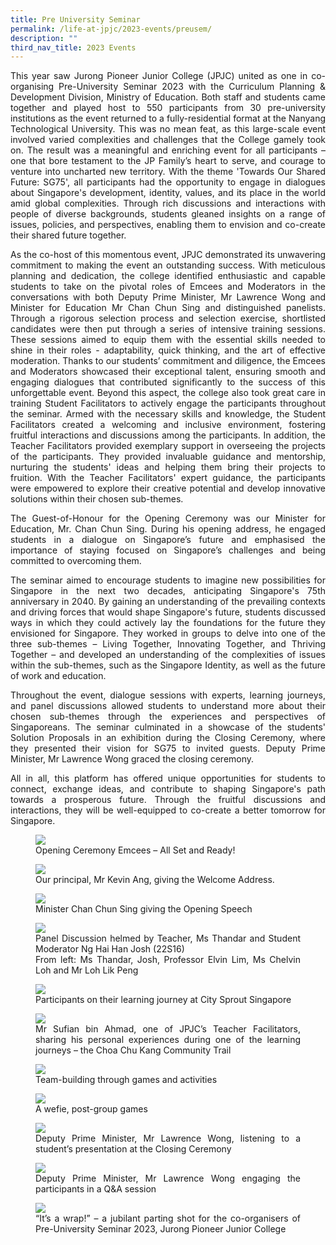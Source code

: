 ```yaml
---
title: Pre University Seminar
permalink: /life-at-jpjc/2023-events/preusem/
description: ""
third_nav_title: 2023 Events
---
```

<div align="justify">

<p>
This year saw Jurong Pioneer Junior College (JPJC) united as one in co-organising Pre-University Seminar 2023 with the Curriculum Planning &amp; Development Division, Ministry of Education. Both staff and students came together and played host to 550 participants from 30 pre-university institutions as the event returned to a fully-residential format at the Nanyang Technological University. This was no mean feat, as this large-scale event involved varied complexities and challenges that the College gamely took on. The result was a meaningful and enriching event for all participants – one that bore testament to the JP Family’s heart to serve, and courage to venture into uncharted new territory. With the theme 'Towards Our Shared Future: SG75', all participants had the opportunity to engage in dialogues about Singapore's development, identity, values, and its place in the world amid global complexities. Through rich discussions and interactions with people of diverse backgrounds, students gleaned insights on a range of issues, policies, and perspectives, enabling them to envision and co-create their shared future together. </p>

<p>
As the co-host of this momentous event, JPJC demonstrated its unwavering commitment to making the event an outstanding success. With meticulous planning and dedication, the college identified enthusiastic and capable students to take on the pivotal roles of Emcees and Moderators in the conversations with both Deputy Prime Minister, Mr Lawrence Wong and Minister for Education Mr Chan Chun Sing and distinguished panelists. Through a rigorous selection process and selection exercise, shortlisted candidates were then put through a series of intensive training sessions. These sessions aimed to equip them with the essential skills needed to shine in their roles - adaptability, quick thinking, and the art of effective moderation. Thanks to our students’ commitment and diligence, the Emcees and Moderators showcased their exceptional talent, ensuring smooth and engaging dialogues that contributed significantly to the success of this unforgettable event. Beyond this aspect, the college also took great care in training Student Facilitators to actively engage the participants throughout the seminar. Armed with the necessary skills and knowledge, the Student Facilitators created a welcoming and inclusive environment, fostering fruitful interactions and discussions among the participants. In addition, the Teacher Facilitators provided exemplary support in overseeing the projects of the participants. They provided invaluable guidance and mentorship, nurturing the students' ideas and helping them bring their projects to fruition. With the Teacher Facilitators' expert guidance, the participants were empowered to explore their creative potential and develop innovative solutions within their chosen sub-themes.</p>

<p>
The Guest-of-Honour for the Opening Ceremony was our Minister for Education, Mr. Chan Chun Sing. During his opening address, he engaged students in a dialogue on Singapore’s future and emphasised the importance of staying focused on Singapore’s challenges and being committed to overcoming them. </p>

<p>
The seminar aimed to encourage students to imagine new possibilities for Singapore in the next two decades, anticipating Singapore's 75th anniversary in 2040. By gaining an understanding of the prevailing contexts and driving forces that would shape Singapore's future, students discussed ways in which they could actively lay the foundations for the future they envisioned for Singapore. They worked in groups to delve into one of the three sub-themes – Living Together, Innovating Together, and Thriving Together – and developed an understanding of the complexities of issues within the sub-themes, such as the Singapore Identity, as well as the future of work and education.</p>

<p>
Throughout the event, dialogue sessions with experts, learning journeys, and panel discussions allowed students to understand more about their chosen sub-themes through the experiences and perspectives of Singaporeans. The seminar culminated in a showcase of the students' Solution Proposals in an exhibition during the Closing Ceremony, where they presented their vision for SG75 to invited guests. Deputy Prime Minister, Mr Lawrence Wong graced the closing ceremony. </p>

<p>
All in all, this platform has offered unique opportunities for students to connect, exchange ideas, and contribute to shaping Singapore's path towards a prosperous future. Through the fruitful discussions and interactions, they will be well-equipped to co-create a better tomorrow for Singapore.</p>

<figure>
<img src="/images/Life%20@%20JPJC/2023%20Events/Preusem/preusem1.jpg">
	<figcaption>Opening Ceremony Emcees – All Set and Ready!</figcaption></figure>

<figure>
<img src="/images/Life%20@%20JPJC/2023%20Events/Preusem/preusem2.jpg">
<figcaption>Our principal, Mr Kevin Ang, giving the Welcome Address.</figcaption></figure>

<figure>
<img src="/images/Life%20@%20JPJC/2023%20Events/Preusem/preusem3.jpg">
<figcaption>Minister Chan Chun Sing giving the Opening Speech</figcaption></figure>

<figure>
<img src="/images/Life%20@%20JPJC/2023%20Events/Preusem/preusem4.jpg">
<figcaption>Panel Discussion helmed by Teacher, Ms Thandar and Student Moderator Ng Hai Han Josh (22S16)<br>
From left: Ms Thandar, Josh, Professor Elvin Lim, Ms Chelvin Loh and Mr Loh Lik Peng</figcaption></figure>

<figure>
<img src="/images/Life%20@%20JPJC/2023%20Events/Preusem/preusem5.jpg">
<figcaption>Participants on their learning journey at City Sprout Singapore</figcaption></figure>

<figure>
<img src="/images/Life%20@%20JPJC/2023%20Events/Preusem/preusem6.jpg">
<figcaption>Mr Sufian bin Ahmad, one of JPJC’s Teacher Facilitators, sharing his personal experiences during one of the learning journeys – the Choa Chu Kang Community Trail</figcaption></figure>

<figure>
<img src="/images/Life%20@%20JPJC/2023%20Events/Preusem/preusem7.jpg">
<figcaption>Team-building through games and activities</figcaption></figure>

<figure>
<img src="/images/Life%20@%20JPJC/2023%20Events/Preusem/preusem8.jpg">
<figcaption>A wefie, post-group games</figcaption></figure>

<figure>
<img src="/images/Life%20@%20JPJC/2023%20Events/Preusem/preusem9.jpg">
<figcaption>Deputy Prime Minister, Mr Lawrence Wong, listening to a student’s presentation at the Closing Ceremony</figcaption></figure>

<figure>
<img src="/images/Life%20@%20JPJC/2023%20Events/Preusem/preusem10.jpg">
<figcaption>Deputy Prime Minister, Mr Lawrence Wong engaging the participants in a Q&amp;A session</figcaption></figure>

<figure>
<img src="/images/Life%20@%20JPJC/2023%20Events/Preusem/preusem11.jpg">
<figcaption>“It’s a wrap!” – a jubilant parting shot for the co-organisers of Pre-University Seminar 2023, Jurong Pioneer Junior College</figcaption></figure>

</div>